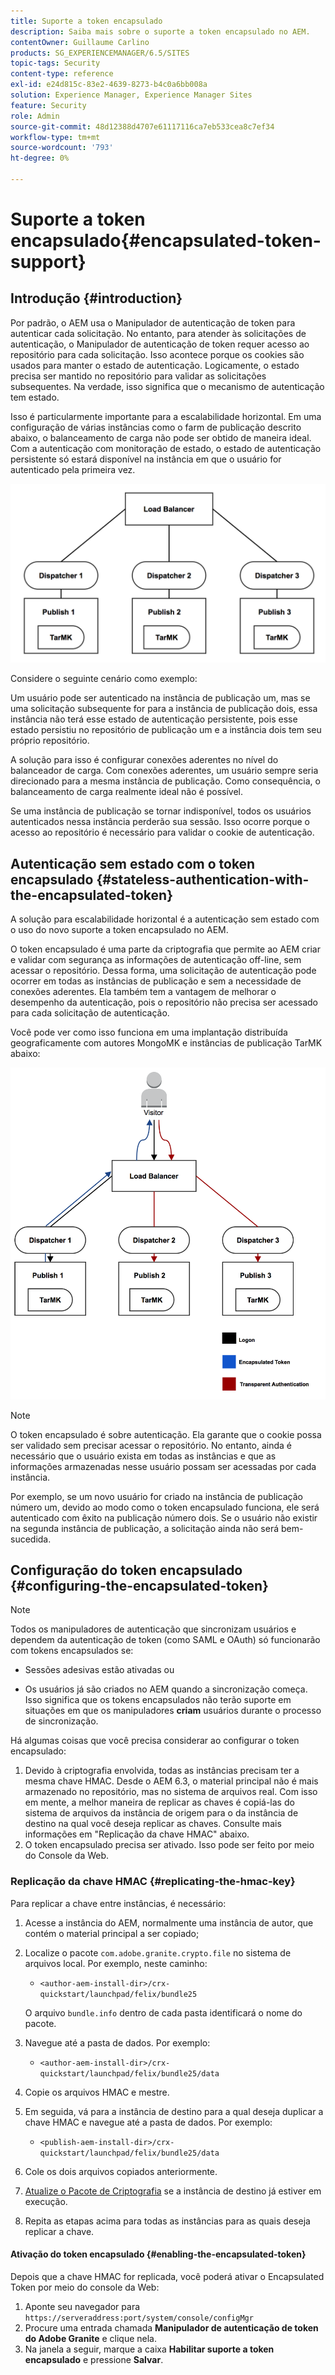 ```yaml
---
title: Suporte a token encapsulado
description: Saiba mais sobre o suporte a token encapsulado no AEM.
contentOwner: Guillaume Carlino
products: SG_EXPERIENCEMANAGER/6.5/SITES
topic-tags: Security
content-type: reference
exl-id: e24d815c-83e2-4639-8273-b4c0a6bb008a
solution: Experience Manager, Experience Manager Sites
feature: Security
role: Admin
source-git-commit: 48d12388d4707e61117116ca7eb533cea8c7ef34
workflow-type: tm+mt
source-wordcount: '793'
ht-degree: 0%

---
```


# Suporte a token encapsulado{#encapsulated-token-support}

## Introdução {#introduction}

Por padrão, o AEM usa o Manipulador de autenticação de token para autenticar cada solicitação. No entanto, para atender às solicitações de autenticação, o Manipulador de autenticação de token requer acesso ao repositório para cada solicitação. Isso acontece porque os cookies são usados para manter o estado de autenticação. Logicamente, o estado precisa ser mantido no repositório para validar as solicitações subsequentes. Na verdade, isso significa que o mecanismo de autenticação tem estado.

Isso é particularmente importante para a escalabilidade horizontal. Em uma configuração de várias instâncias como o farm de publicação descrito abaixo, o balanceamento de carga não pode ser obtido de maneira ideal. Com a autenticação com monitoração de estado, o estado de autenticação persistente só estará disponível na instância em que o usuário for autenticado pela primeira vez.

![chlimage_1-33](assets/chlimage_1-33a.png)

Considere o seguinte cenário como exemplo:

Um usuário pode ser autenticado na instância de publicação um, mas se uma solicitação subsequente for para a instância de publicação dois, essa instância não terá esse estado de autenticação persistente, pois esse estado persistiu no repositório de publicação um e a instância dois tem seu próprio repositório.

A solução para isso é configurar conexões aderentes no nível do balanceador de carga. Com conexões aderentes, um usuário sempre seria direcionado para a mesma instância de publicação. Como consequência, o balanceamento de carga realmente ideal não é possível.

Se uma instância de publicação se tornar indisponível, todos os usuários autenticados nessa instância perderão sua sessão. Isso ocorre porque o acesso ao repositório é necessário para validar o cookie de autenticação.

## Autenticação sem estado com o token encapsulado {#stateless-authentication-with-the-encapsulated-token}

A solução para escalabilidade horizontal é a autenticação sem estado com o uso do novo suporte a token encapsulado no AEM.

O token encapsulado é uma parte da criptografia que permite ao AEM criar e validar com segurança as informações de autenticação off-line, sem acessar o repositório. Dessa forma, uma solicitação de autenticação pode ocorrer em todas as instâncias de publicação e sem a necessidade de conexões aderentes. Ela também tem a vantagem de melhorar o desempenho da autenticação, pois o repositório não precisa ser acessado para cada solicitação de autenticação.

Você pode ver como isso funciona em uma implantação distribuída geograficamente com autores MongoMK e instâncias de publicação TarMK abaixo:

![chlimage_1-34](assets/chlimage_1-34a.png)

>[!NOTE]
>
>O token encapsulado é sobre autenticação. Ela garante que o cookie possa ser validado sem precisar acessar o repositório. No entanto, ainda é necessário que o usuário exista em todas as instâncias e que as informações armazenadas nesse usuário possam ser acessadas por cada instância.
>
>Por exemplo, se um novo usuário for criado na instância de publicação número um, devido ao modo como o token encapsulado funciona, ele será autenticado com êxito na publicação número dois. Se o usuário não existir na segunda instância de publicação, a solicitação ainda não será bem-sucedida.
>

## Configuração do token encapsulado {#configuring-the-encapsulated-token}

>[!NOTE]
>Todos os manipuladores de autenticação que sincronizam usuários e dependem da autenticação de token (como SAML e OAuth) só funcionarão com tokens encapsulados se:
>
>* Sessões adesivas estão ativadas ou
>
>* Os usuários já são criados no AEM quando a sincronização começa. Isso significa que os tokens encapsulados não terão suporte em situações em que os manipuladores **criam** usuários durante o processo de sincronização.

Há algumas coisas que você precisa considerar ao configurar o token encapsulado:

1. Devido à criptografia envolvida, todas as instâncias precisam ter a mesma chave HMAC. Desde o AEM 6.3, o material principal não é mais armazenado no repositório, mas no sistema de arquivos real. Com isso em mente, a melhor maneira de replicar as chaves é copiá-las do sistema de arquivos da instância de origem para o da instância de destino na qual você deseja replicar as chaves. Consulte mais informações em &quot;Replicação da chave HMAC&quot; abaixo.
1. O token encapsulado precisa ser ativado. Isso pode ser feito por meio do Console da Web.

### Replicação da chave HMAC {#replicating-the-hmac-key}

Para replicar a chave entre instâncias, é necessário:

1. Acesse a instância do AEM, normalmente uma instância de autor, que contém o material principal a ser copiado;
1. Localize o pacote `com.adobe.granite.crypto.file` no sistema de arquivos local. Por exemplo, neste caminho:

   * `<author-aem-install-dir>/crx-quickstart/launchpad/felix/bundle25`

   O arquivo `bundle.info` dentro de cada pasta identificará o nome do pacote.

1. Navegue até a pasta de dados. Por exemplo:

   * `<author-aem-install-dir>/crx-quickstart/launchpad/felix/bundle25/data`

1. Copie os arquivos HMAC e mestre.
1. Em seguida, vá para a instância de destino para a qual deseja duplicar a chave HMAC e navegue até a pasta de dados. Por exemplo:

   * `<publish-aem-install-dir>/crx-quickstart/launchpad/felix/bundle25/data`

1. Cole os dois arquivos copiados anteriormente.
1. [Atualize o Pacote de Criptografia](/help/communities/deploy-communities.md#refresh-the-granite-crypto-bundle) se a instância de destino já estiver em execução.

1. Repita as etapas acima para todas as instâncias para as quais deseja replicar a chave.

#### Ativação do token encapsulado {#enabling-the-encapsulated-token}

Depois que a chave HMAC for replicada, você poderá ativar o Encapsulated Token por meio do console da Web:

1. Aponte seu navegador para `https://serveraddress:port/system/console/configMgr`
1. Procure uma entrada chamada **Manipulador de autenticação de token do Adobe Granite** e clique nela.
1. Na janela a seguir, marque a caixa **Habilitar suporte a token encapsulado** e pressione **Salvar**.
